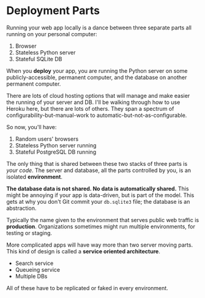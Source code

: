 # Deployment Parts

Running your web app locally is a dance between three separate parts all running on your personal computer:

1. Browser
1. Stateless Python server
1. Stateful SQLite DB

When you **deploy** your app, you are running the Python server on some publicly-accessible, permanent computer, and the database on another permanent computer.

There are lots of cloud hosting options that will manage and make easier the running of your server and DB.
I'll be walking through how to use Heroku here, but there are lots of others.
They span a spectrum of configurability-but-manual-work to automatic-but-not-as-configurable.

So now, you'll have:

1. Random users' browsers
1. Stateless Python server running
1. Stateful PostgreSQL DB running

The only thing that is shared between these two stacks of three parts is _your code_.
The server and database, all the parts controlled by you, is an isolated **environment**.

**The database data is not shared. No data is automatically shared.**
This might be annoying if your app is data-driven, but is part of the model.
This gets at why you don't Git commit your `db.sqlite3` file; the database is an abstraction.

Typically the name given to the environment that serves public web traffic is **production**.
Organizations sometimes might run multiple environments, for testing or staging.

More complicated apps will have way more than two server moving parts.
This kind of design is called a **service oriented architecture**.

* Search service
* Queueing service
* Multiple DBs

All of these have to be replicated or faked in every environment.
